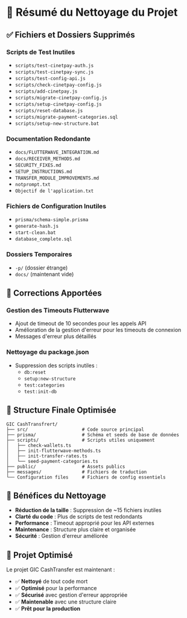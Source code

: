 # 🧹 Résumé du Nettoyage du Projet

## ✅ Fichiers et Dossiers Supprimés

### Scripts de Test Inutiles
- `scripts/test-cinetpay-auth.js`
- `scripts/test-cinetpay-sync.js` 
- `scripts/test-config-api.js`
- `scripts/check-cinetpay-config.js`
- `scripts/add-cinetpay.js`
- `scripts/migrate-cinetpay-config.js`
- `scripts/setup-cinetpay-config.js`
- `scripts/reset-database.js`
- `scripts/migrate-payment-categories.sql`
- `scripts/setup-new-structure.bat`

### Documentation Redondante
- `docs/FLUTTERWAVE_INTEGRATION.md`
- `docs/RECEIVER_METHODS.md`
- `SECURITY_FIXES.md`
- `SETUP_INSTRUCTIONS.md`
- `TRANSFER_MODULE_IMPROVEMENTS.md`
- `notprompt.txt`
- `Objectif de l'application.txt`

### Fichiers de Configuration Inutiles
- `prisma/schema-simple.prisma`
- `generate-hash.js`
- `start-clean.bat`
- `database_complete.sql`

### Dossiers Temporaires
- `-p/` (dossier étrange)
- `docs/` (maintenant vide)

## 🔧 Corrections Apportées

### Gestion des Timeouts Flutterwave
- Ajout de timeout de 10 secondes pour les appels API
- Amélioration de la gestion d'erreur pour les timeouts de connexion
- Messages d'erreur plus détaillés

### Nettoyage du package.json
- Suppression des scripts inutiles :
  - `db:reset`
  - `setup:new-structure`
  - `test:categories`
  - `test:init-db`

## 📁 Structure Finale Optimisée

```
GIC CashTransfrert/
├── src/                    # Code source principal
├── prisma/                 # Schéma et seeds de base de données
├── scripts/                # Scripts utiles uniquement
│   ├── check-wallets.ts
│   ├── init-flutterwave-methods.ts
│   ├── init-transfer-rates.ts
│   └── seed-payment-categories.ts
├── public/                 # Assets publics
├── messages/               # Fichiers de traduction
└── Configuration files     # Fichiers de config essentiels
```

## 🎯 Bénéfices du Nettoyage

- **Réduction de la taille** : Suppression de ~15 fichiers inutiles
- **Clarté du code** : Plus de scripts de test redondants
- **Performance** : Timeout approprié pour les API externes
- **Maintenance** : Structure plus claire et organisée
- **Sécurité** : Gestion d'erreur améliorée

## 🚀 Projet Optimisé

Le projet GIC CashTransfer est maintenant :
- ✅ **Nettoyé** de tout code mort
- ✅ **Optimisé** pour la performance
- ✅ **Sécurisé** avec gestion d'erreur appropriée
- ✅ **Maintenable** avec une structure claire
- ✅ **Prêt pour la production**